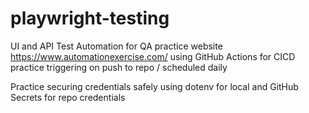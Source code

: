 # playwright-testing
UI and API Test Automation for QA practice website https://www.automationexercise.com/ using GitHub Actions for CICD practice triggering on push to repo / scheduled daily


Practice securing credentials safely using dotenv for local and GitHub Secrets for repo credentials
